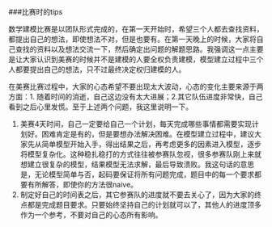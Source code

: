 ###比赛时的tips

数学建模比赛是以团队形式完成的，在第一天开始时，希望三个人都去查找资料，都提出自己的想法，即使想法不对，但是也要有。在第一天晚上的时候，大家将自己查找的资料以及想法交流一下，然后确定出问题的解题思路。我强调这一点主要是让大家认识到美赛的时候并不是建模的人要全权负责建模，模型建立过程中三个人都要提出自己的想法，只不过最终决定权归建模的人。

​      在美赛比赛过程中，大家的心态希望不要出现太大波动，心态的变化主要来源于两方面：1. 随着时间的消逝，自己这边没有太大进展；2.其它队伍进度非常快，自己看到之后心里发慌。至于上述两个问题，我这里说明一下。

1. 美赛4天时间，自己一定要给自己一个计划，每天完成哪些事情都需要实现计划好。困难肯定是有的，但是要想办法解决困难。在模型建立过程中，建议大家先从简单模型开始入手，得出结果之后，再考虑更多的因素进入模型，逐步将模型复杂化。这种稳扎稳打的方式往往被参赛队忽视，很多参赛队刚上来就想建立很复杂的模型，结果模型无法求解，最后导致溃败。我这句话的意思是，无论模型简单与否，起码要保证将所有问题完成，题目中的每一个要求都要有所解答，即使你的方法很naive。
2. 制定好自己的时间表之后，其它参赛队的进度就不要去关心了，因为大家的终点都是完成题目要求。只要始终坚持自己的计划就可以了，其他人的进度顶多作为一个参考，不要对自己的心态所有影响。